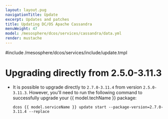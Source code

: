 ```yaml
---
layout: layout.pug
navigationTitle: Update
excerpt: Updates and patches
title: Updating DC/OS Apache Cassandra
menuWeight: 47
model: /mesosphere/dcos/services/cassandra/data.yml
render: mustache
---
```


#include /mesosphere/dcos/services/include/update.tmpl

# Upgrading directly from 2.5.0-3.11.3

- It is possible to upgrade directly to `2.7.0-3.11.4` from version `2.5.0-3.11.3`. However, you'll need to run the following command to successfully upgrade your {{ model.techName }} package: 

  ```
  dcos {{ model.serviceName }} update start --package-version=2.7.0-3.11.4 --replace
  ```